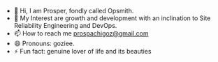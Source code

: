 - 👋 Hi, I am Prosper, fondly called Opsmith. 
- 👀  My Interest are growth and development with an inclination to Site Reliability Engineering and DevOps.
- 📫 How to reach me prospachigoz@gmail.com
- 😄 Pronouns: goziee.
- ⚡ Fun fact: genuine lover of life and its beauties

<!---
Goziee-git/Goziee-git is a ✨ special ✨ repository because its `README.md` (this file) appears on your GitHub profile.
You can click the Preview link to take a look at your changes.
--->
